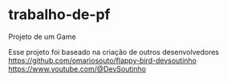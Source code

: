 # trabalho-de-pf
 Projeto de um Game

Esse projeto foi baseado na criação de outros desenvolvedores
https://github.com/omariosouto/flappy-bird-devsoutinho
https://www.youtube.com/@DevSoutinho
